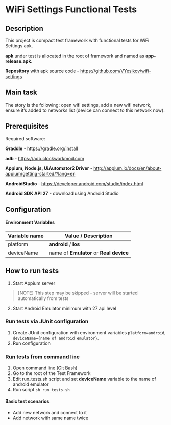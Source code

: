 WiFi Settings Functional Tests
==============

## Description
This project is compact test framework with functional tests for WiFi Settings apk.

**apk** under test is allocated in the root of framework and named as **app-release.apk**.

**Repository** with apk source code - https://github.com/VYesikov/wifi-settings

## Main task
The story is the following: open wifi settings, add a new wifi
network, ensure it’s added to networks list (device can connect to
this network now).


## Prerequisites
   Required software:
   
   **Graddle** - https://gradle.org/install
   
   **adb** - https://adb.clockworkmod.com
   
   **Appium, Node.js, UiAutomator2 Driver** - http://appium.io/docs/en/about-appium/getting-started/?lang=en   

   **AndroidStudio** - https://developer.android.com/studio/index.html
   
   **Android SDK API 27** - download using Android Studio
  
## Configuration

#### Environment Variables
|**Variable name**| **Value / Description**|
|-----------------|----------------|
|platform| **android** / **ios**|
|deviceName| name of **Emulator** or **Real device**|
   
## How to run tests

1. Start Appium server 
> [NOTE] This step may be skipped - server will be started automatically from tests
 
2. Start Android Emulator minimum with 27 api level
    
### Run tests via JUnit configuration

1. Create JUnit configuration with environment variables `platform=android`, `deviceName={name of android emulator}`.
2. Run configuration

### Run tests from command line

1. Open command line (Git Bash)
2. Go to the root of the Test Framework
3. Edit run_tests.sh script and set **deviceName** variable to the name of android emulator
3. Run script `sh run_tests.sh`

#### Basic test scenarios

* Add new network and connect to it   
* Add network with same name twice
